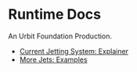 # Runtime Docs
An Urbit Foundation Production.

* [Current Jetting System: Explainer](jets_current.md)
* [More Jets: Examples](jets_examples.md)
